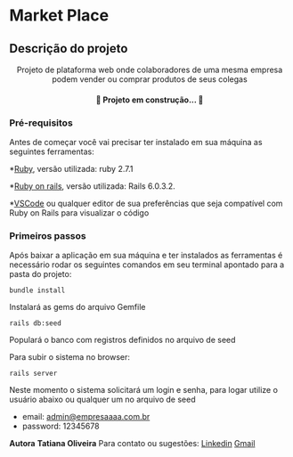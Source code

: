 
# Market Place

  

## Descrição do projeto

  

<p  align="center"> Projeto de plataforma web onde colaboradores de uma mesma empresa podem vender ou comprar produtos de seus colegas</p>

  
  

<h4  align="center"> 🚧 Projeto em construção... 🚧 </h4>

  
  

### Pré-requisitos

Antes de começar você vai precisar ter instalado em sua máquina as seguintes ferramentas:

*[Ruby](https://www.ruby-lang.org/pt/documentation/installation/), versão utilizada: ruby 2.7.1

*[Ruby on rails](https://guides.rubyonrails.org/v5.0/getting_started.html), versão utilizada: Rails 6.0.3.2.

*[VSCode](https://code.visualstudio.com/) ou qualquer editor de sua preferências que seja compatível com Ruby on Rails para visualizar o código

  

### Primeiros passos

Após baixar a aplicação em sua máquina e ter instalados as ferramentas é necessário rodar os seguintes comandos em seu terminal apontado para a pasta do projeto:

  

    bundle install
Instalará as gems do arquivo Gemfile

  

    rails db:seed

Populará o banco com registros definidos no arquivo de seed

Para subir o sistema no browser:

    rails server
Neste momento o sistema solicitará um login e senha, para logar utilize o usuário abaixo ou qualquer um no arquivo de seed

* email: admin@empresaaaa.com.br 
* password:  12345678

  
  
  

<b> Autora</b>
<b> Tatiana Oliveira</b>
Para contato ou sugestões:
[Linkedin](https://www.linkedin.com/in/tatiana-oliveira-9a1595159/)
[Gmail](mailto:tatianavln2012@gmail.com)




  



